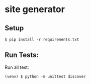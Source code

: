 # site generator

## Setup

```
$ pip install -r requirements.txt
```

## Run Tests:

Run all test:
```
(venv) $ python -m unittest discover
```


